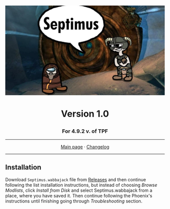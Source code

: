 <a href="https://www.youtube.com/watch?v=70DZ5UV1Bdo"><img src="images/septimus2.png"></a>
# <p align="center">Version 1.0</p>
### <p align="center">For 4.9.2 v. of TPF</p>

---

<p align="center">
  <a href="https://www.nexusmods.com/skyrimspecialedition/mods/58229">Main page</a> ·
  <a href="CHANGELOG.md">Changelog</a>
</p>

---

## Installation

Download `Septimus.wabbajack` file from [Releases](https://github.com/Guitarninja2/septimus/releases) and then continue following the list installation instructions, but instead of choosing _Browse Modlists_, click _Install from Disk_ and select Septimus.wabbajack from a place, where you have saved it. Then continue following the Phoenix's instructions until finishing going through _Troubleshooting_ section.

